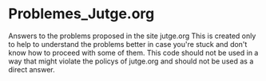 # Problemes_Jutge.org
Answers to the problems proposed in the site jutge.org
This is created only to help to understand the problems better in case you're stuck and don't know how to proceed with some of them.
This code should not be used in a way that might violate the policys of jutge.org and should not be used as a direct answer.
